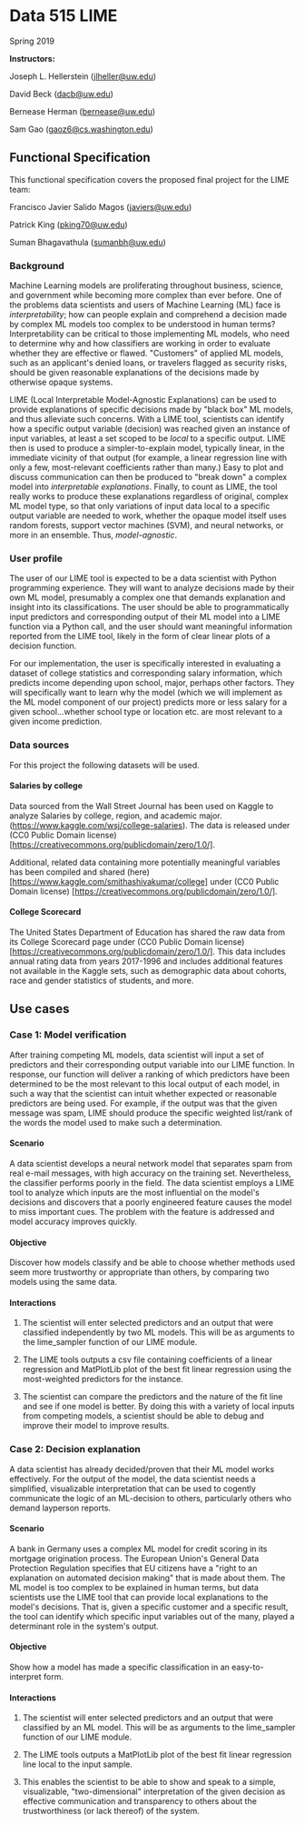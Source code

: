 # Data 515 LIME

Spring 2019

__Instructors:__

Joseph L. Hellerstein (jlheller@uw.edu)

David Beck (dacb@uw.edu)

Bernease Herman (bernease@uw.edu)

Sam Gao (gaoz6@cs.washington.edu)

## Functional Specification

This functional specification covers the proposed final project for the LIME team:

Francisco Javier Salido Magos (javiers@uw.edu)

Patrick King (pking70@uw.edu)

Suman Bhagavathula (sumanbh@uw.edu)

### Background

Machine Learning models are proliferating throughout business, science, and government while becoming more complex than ever before. One of the problems data scientists and users of Machine Learning (ML) face is _interpretability_; how can people explain and comprehend a decision made by complex ML models too complex to be understood in human terms? Interpretability can be critical to those implementing ML models, who need to determine why and how classifiers are working in order to evaluate whether they are effective or flawed. "Customers" of applied ML models, such as an applicant's denied loans, or travelers flagged as security risks, should be given reasonable explanations of the decisions made by otherwise opaque systems.

LIME (Local Interpretable Model-Agnostic Explanations) can be used to provide explanations of specific decisions made by "black box" ML models, and thus alleviate such concerns. With a LIME tool, scientists can identify how a specific output variable (decision) was reached given an instance of input variables, at least a set scoped to be _local_ to a specific output. LIME then is used to produce a simpler-to-explain model, typically linear, in the immediate vicinity of that output (for example, a linear regression line with only a few, most-relevant coefficients rather than many.) Easy to plot and discuss communication can then be produced to "break down" a complex model into _interpretable explanations_. Finally, to count as LIME, the tool really works to produce these explanations regardless of original, complex ML model type, so that only variations of input data local to a specific output variable are needed to work, whether the opaque model itself uses random forests, support vector machines (SVM), and neural networks, or more in an ensemble. Thus, _model-agnostic_.

### User profile

The user of our LIME tool is expected to be a data scientist with Python programming experience. They will want to analyze decisions made by their own ML model, presumably a complex one that demands explanation and insight into its classifications. The user should be able to programmatically input predictors and corresponding output of their ML model into a LIME function via a Python call, and the user should want meaningful information reported from the LIME tool, likely in the form of clear linear plots of a decision function.

For our implementation, the user is specifically interested in evaluating a dataset of college statistics and corresponding salary information, which predicts income depending upon school, major, perhaps other factors. They will specifically want to learn why the model (which we will implement as the ML model component of our project) predicts more or less salary for a given school...whether school type or location etc. are most relevant to a given income prediction.

### Data sources

For this project the following datasets will be used.


#### Salaries by college

Data sourced from the Wall Street Journal has been used on Kaggle to analyze Salaries by college, region, and academic major. (https://www.kaggle.com/wsj/college-salaries). The data is released under (CC0 Public Domain license) [https://creativecommons.org/publicdomain/zero/1.0/].

Additional, related data containing more potentially meaningful variables has been compiled and shared (here)[https://www.kaggle.com/smithashivakumar/college] under (CC0 Public Domain license) [https://creativecommons.org/publicdomain/zero/1.0/].

#### College Scorecard

The United States Department of Education has shared the raw data from its College Scorecard page under (CC0 Public Domain license) [https://creativecommons.org/publicdomain/zero/1.0/]. This data includes annual rating data from years 2017-1996 and includes additional features not available in the Kaggle sets, such as demographic data about cohorts, race and gender statistics of students, and more.

## Use cases

### Case 1: Model verification

After training competing ML models, data scientist will input a set of predictors and their corresponding output variable into our LIME function. In response, our function will deliver a ranking of which predictors have been determined to be the most relevant to this local output of each model, in such a way that the scientist can intuit whether expected or reasonable predictors are being used. For example, if the output was that the given message was spam, LIME should produce the specific weighted list/rank of the words the model used to make such a determination. 

#### Scenario

A data scientist develops a neural network model that separates spam from real e-mail messages, with high accuracy on the training set. Nevertheless, the classifier performs poorly in the field. The data scientist employs a LIME tool to analyze which inputs are the most influential on the model's decisions and discovers that a poorly engineered feature causes the model to miss important cues. The problem with the feature is addressed and model accuracy improves quickly.

#### Objective

Discover how models classify and be able to choose whether methods used seem more trustworthy or appropriate than others, by comparing two models using the same data.

#### Interactions

1. The scientist will enter selected predictors and an output that were classified independently by two ML models. This will be as arguments to the lime_sampler function of our LIME module.

2. The LIME tools outputs a csv file containing coefficients of a linear regression and MatPlotLib plot of the best fit linear regression using the most-weighted predictors for the instance.

3. The scientist can compare the predictors and the nature of the fit line and see if one model is better. By doing this with a variety of local inputs from competing models, a scientist should be able to debug and improve their model to improve results.

### Case 2: Decision explanation

A data scientist has already decided/proven that their ML model works effectively. For the output of the model, the data scientist needs a simplified, visualizable interpretation that can be used to cogently communicate the logic of an ML-decision to others, particularly others who demand layperson reports.

#### Scenario

A bank in Germany uses a complex ML model for credit scoring in its mortgage origination process. The European Union's General Data Protection Regulation specifies that EU citizens have a "right to an explanation on automated decision making" that is made about them. The ML model is too complex to be explained in human terms, but data scientists use the LIME tool that can provide local explanations to the model's decisions. That is, given a specific customer and a specific result, the tool can identify which specific input variables out of the many, played a determinant role in the system's output.

#### Objective

Show how a model has made a specific classification in an easy-to-interpret form.

#### Interactions

1. The scientist will enter selected predictors and an output that were classified by an ML model. This will be as arguments to the lime_sampler function of our LIME module.

2. The LIME tools outputs a MatPlotLib plot of the best fit linear regression line local to the input sample.

3. This enables the scientist to be able to show and speak to a simple, visualizable, "two-dimensional" interpretation of the given decision as effective communication and transparency to others about the trustworthiness (or lack thereof) of the system.

